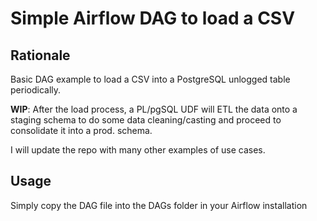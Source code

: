 # Simple Airflow DAG to load a CSV

## Rationale

Basic DAG example to load a CSV into a PostgreSQL unlogged table periodically.

**WIP**: After the load process, a PL/pgSQL UDF will ETL the data onto a staging schema to do some data cleaning/casting and proceed to  consolidate it into a prod. schema.

I will update the repo with many other examples of use cases.


## Usage

Simply copy the DAG file into the DAGs folder in your Airflow installation
